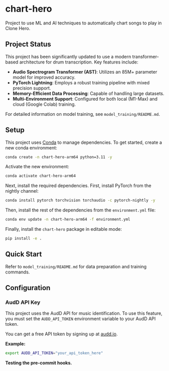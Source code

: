# chart-hero
Project to use ML and AI techniques to automatically chart songs to play in Clone Hero.

## Project Status

This project has been significantly updated to use a modern transformer-based architecture for drum transcription. Key features include:

- **Audio Spectrogram Transformer (AST)**: Utilizes an 85M+ parameter model for improved accuracy.
- **PyTorch Lightning**: Employs a robust training pipeline with mixed precision support.
- **Memory-Efficient Data Processing**: Capable of handling large datasets.
- **Multi-Environment Support**: Configured for both local (M1-Max) and cloud (Google Colab) training.

For detailed information on model training, see `model_training/README.md`.

## Setup

This project uses [Conda](https://docs.conda.io/en/latest/) to manage dependencies. To get started, create a new conda environment:

```bash
conda create -n chart-hero-arm64 python=3.11 -y
```

Activate the new environment:

```bash
conda activate chart-hero-arm64
```

Next, install the required dependencies. First, install PyTorch from the nightly channel:

```bash
conda install pytorch torchvision torchaudio -c pytorch-nightly -y
```

Then, install the rest of the dependencies from the `environment.yml` file:

```bash
conda env update -n chart-hero-arm64 -f environment.yml
```

Finally, install the `chart-hero` package in editable mode:

```bash
pip install -e .
```

## Quick Start

Refer to `model_training/README.md` for data preparation and training commands.

## Configuration

### AudD API Key

This project uses the AudD API for music identification. To use this feature, you must set the `AUDD_API_TOKEN` environment variable to your AudD API token.

You can get a free API token by signing up at [audd.io](https://audd.io).

**Example:**

```bash
export AUDD_API_TOKEN="your_api_token_here"
```

**Testing the pre-commit hooks.**
